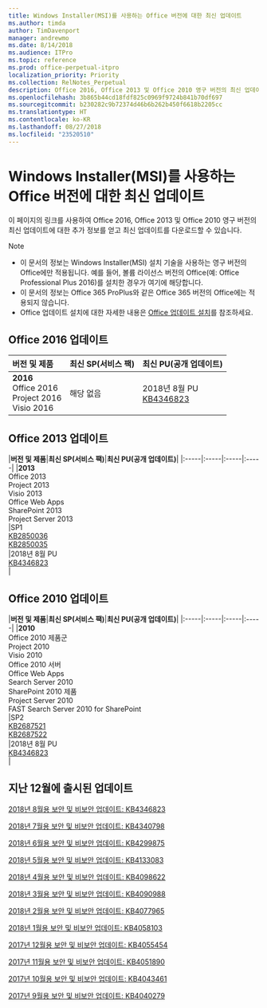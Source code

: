 ```yaml
---
title: Windows Installer(MSI)를 사용하는 Office 버전에 대한 최신 업데이트
ms.author: timda
author: TimDavenport
manager: andrewmo
ms.date: 8/14/2018
ms.audience: ITPro
ms.topic: reference
ms.prod: office-perpetual-itpro
localization_priority: Priority
ms.collection: RelNotes_Perpetual
description: Office 2016, Office 2013 및 Office 2010 영구 버전의 최신 업데이트 정보에 대한 링크를 IT 전문가에게 제공합니다.
ms.openlocfilehash: 3b865b44cd18fdf825c0969f9724b841b70df697
ms.sourcegitcommit: b230282c9b72374d46b6b262b450f6618b2205cc
ms.translationtype: HT
ms.contentlocale: ko-KR
ms.lasthandoff: 08/27/2018
ms.locfileid: "23520510"
---
```

# <a name="latest-updates-for-versions-of-office-that-use-windows-installer-msi"></a>Windows Installer(MSI)를 사용하는 Office 버전에 대한 최신 업데이트

이 페이지의 링크를 사용하여 Office 2016, Office 2013 및 Office 2010 영구 버전의 최신 업데이트에 대한 추가 정보를 얻고 최신 업데이트를 다운로드할 수 있습니다.
  
 
> [!NOTE]
> - 이 문서의 정보는 Windows Installer(MSI) 설치 기술을 사용하는 영구 버전의 Office에만 적용됩니다. 예를 들어, 볼륨 라이선스 버전의 Office(예: Office Professional Plus 2016)를 설치한 경우가 여기에 해당합니다.
> - 이 문서의 정보는 Office 365 ProPlus와 같은 Office 365 버전의 Office에는 적용되지 않습니다.
> - Office 업데이트 설치에 대한 자세한 내용은 [Office 업데이트 설치](https://support.office.com/article/2ab296f3-7f03-43a2-8e50-46de917611c5)를 참조하세요. 


## <a name="office-2016-updates"></a>Office 2016 업데이트

|**버전 및 제품**|**최신 SP(서비스 팩)**|**최신 PU(공개 업데이트)**|
|:-----|:-----|:-----|
|**2016** <br/> Office 2016  <br/> Project 2016  <br/> Visio 2016  <br/> |해당 없음  <br/> |2018년 8월 PU  <br/> [KB4346823](https://support.microsoft.com/en-us/help/4346823) <br/> |
   
## <a name="office-2013-updates"></a>Office 2013 업데이트

|**버전 및 제품**|**최신 SP(서비스 팩)**|**최신 PU(공개 업데이트)**|
|:-----|:-----|:-----|:-----|
|**2013** <br/> Office 2013  <br/> Project 2013  <br/> Visio 2013  <br/> Office Web Apps  <br/> SharePoint 2013  <br/> Project Server 2013  <br/> |SP1 <br/> [KB2850036](https://support.microsoft.com/kb/2850036) <br/>[KB2850035](https://support.microsoft.com/kb/2850035) <br/> |2018년 8월 PU  <br/> [KB4346823](https://support.microsoft.com/en-us/help/4346823) <br/> |
   
## <a name="office-2010-updates"></a>Office 2010 업데이트

|**버전 및 제품**|**최신 SP(서비스 팩)**|**최신 PU(공개 업데이트)**|
|:-----|:-----|:-----|:-----|
|**2010** <br/> Office 2010 제품군  <br/> Project 2010  <br/> Visio 2010  <br/> Office 2010 서버  <br/> Office Web Apps  <br/> Search Server 2010  <br/> SharePoint 2010 제품  <br/> Project Server 2010  <br/> FAST Search Server 2010 for SharePoint  <br/> |SP2 <br/>[KB2687521](https://support.microsoft.com/kb/2687521) <br/> [KB2687522](https://support.microsoft.com/kb/2687522) <br/> |2018년 8월 PU <br/>[KB4346823](https://support.microsoft.com/en-us/help/4346823) <br/>|
   

   
## <a name="updates-released-in-past-12-months"></a>지난 12월에 출시된 업데이트

[2018년 8월용 보안 및 비보안 업데이트: KB4346823](https://support.microsoft.com/help/4346823)   

[2018년 7월용 보안 및 비보안 업데이트: KB4340798](https://support.microsoft.com/help/4340798)   

[2018년 6월용 보안 및 비보안 업데이트: KB4299875](https://support.microsoft.com/help/4299875)  

[2018년 5월용 보안 및 비보안 업데이트: KB4133083 ](https://support.microsoft.com/en-us/help/4133083)
  
[2018년 4월용 보안 및 비보안 업데이트: KB4098622](https://support.microsoft.com/en-us/help/4098622) 
  
[2018년 3월용 보안 및 비보안 업데이트: KB4090988](https://support.microsoft.com/en-us/help/4090988)  
  
[2018년 2월용 보안 및 비보안 업데이트: KB4077965](https://support.microsoft.com/help/4077965)  
  
[2018년 1월용 보안 및 비보안 업데이트: KB4058103](https://support.microsoft.com/help/4058103)   
  
[2017년 12월용 보안 및 비보안 업데이트: KB4055454](https://support.microsoft.com/help/4055454)   
  
[2017년 11월용 보안 및 비보안 업데이트: KB4051890](https://support.microsoft.com/help/4051890)   
  
[2017년 10월용 보안 및 비보안 업데이트: KB4043461](https://support.microsoft.com/help/4043461)   
  
[2017년 9월용 보안 및 비보안 업데이트: KB4040279](https://support.microsoft.com/help/4040279)   

  

   
  
